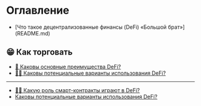# Оглавление

* [Что такое децентрализованные финансы (DeFi) «Большой брат»] (README.md)

## 😁 Как торговать

* [👭 Каковы основные преимущества DeFi? ](ru-he-jiao-yi/defi-de-zhu-yao-you-shi-shi-shi-mo.md)
* [🧑🎨 Каковы потенциальные варианты использования DeFi? ](ru-he-jiao-yi/defi-you-na-xie-qian-zai-yong-li.md)

***

* [👩🏫 Какую роль смарт-контракты играют в DeFi? ](чжи-нэн-хе-юэ-цзай-дефи-чжун-бан-ян-ши-мо-цзяо-se.md)
* [Каковы потенциальные варианты использования DeFi? ](defi-you-na-xie-qian-zai-yong-li.md)